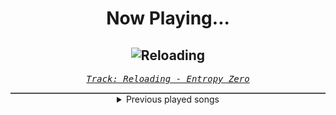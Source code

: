 <div align="center"> 
<h1>Now Playing...</h1>

![Reloading](https://i.scdn.co/image/ab67616d00001e0286494c314fd74a1db92e4bbf)
--
_<samp><a href="https://open.spotify.com/track/4vRXIb1saR1fJcuj8LOVNh">Track: Reloading - Entropy Zero</a></samp>_

<div style="border: 1px #4B5054 solid"></div>
<details>
  <summary>
    Previous played songs
  </summary>
  <table>
    <thead>
      <tr>
        <th>
          Artist
        </th>
        <th>
          Song
        </th>
        <th>
          Link
        </th>
      </tr>
    </thead>
    <tbody>
      <tr><td>Entropy Zero</td><td>Reloading</td><td><a href="https://open.spotify.com/track/4vRXIb1saR1fJcuj8LOVNh">https://open.spotify.com/track/4vRXIb1saR1fJcuj8LOVNh</a></td></tr><tr><td>Void Chapter</td><td>Lucid Nightmare</td><td><a href="https://open.spotify.com/track/4Ty7xzLVx4WpdwgV4ARHoN">https://open.spotify.com/track/4Ty7xzLVx4WpdwgV4ARHoN</a></td></tr><tr><td>Blue Stahli</td><td>The Fall - Instrumental</td><td><a href="https://open.spotify.com/track/228JhhJ1ZJfnVnnvilXzYA">https://open.spotify.com/track/228JhhJ1ZJfnVnnvilXzYA</a></td></tr><tr><td>Cliff Lin</td><td>Fight Night</td><td><a href="https://open.spotify.com/track/0JwvW0jhWlMKtBfmwjwXir">https://open.spotify.com/track/0JwvW0jhWlMKtBfmwjwXir</a></td></tr><tr><td>VENUES</td><td>Cravings</td><td><a href="https://open.spotify.com/track/2yJHNWbvVWdyvtXcVsR25w">https://open.spotify.com/track/2yJHNWbvVWdyvtXcVsR25w</a></td></tr><tr><td>Sebastian Komor</td><td>Hyperbeast</td><td><a href="https://open.spotify.com/track/13JpMGeEII7scKhuAse1nS">https://open.spotify.com/track/13JpMGeEII7scKhuAse1nS</a></td></tr><tr><td>The Anix</td><td>Spit You Out</td><td><a href="https://open.spotify.com/track/7Jj9ygPtg5IzRzX9cfeI80">https://open.spotify.com/track/7Jj9ygPtg5IzRzX9cfeI80</a></td></tr><tr><td>Paul Udarov</td><td>The Chosen</td><td><a href="https://open.spotify.com/track/4nwijzuBcOtc6tyIWJo0QF">https://open.spotify.com/track/4nwijzuBcOtc6tyIWJo0QF</a></td></tr><tr><td>Void Chapter</td><td>Irrational Anthem</td><td><a href="https://open.spotify.com/track/6uDmKbDuASH6oGiavKVZMj">https://open.spotify.com/track/6uDmKbDuASH6oGiavKVZMj</a></td></tr><tr><td>Blue Stahli</td><td>DILLIGAF</td><td><a href="https://open.spotify.com/track/20T4FFlYeXjdzf7CvRwfEN">https://open.spotify.com/track/20T4FFlYeXjdzf7CvRwfEN</a></td></tr><tr><td>Cliff Lin</td><td>Heavy Metal Machine</td><td><a href="https://open.spotify.com/track/7A70xqbz6rI67S9daNvt4F">https://open.spotify.com/track/7A70xqbz6rI67S9daNvt4F</a></td></tr><tr><td>Entropy Zero</td><td>Decimation</td><td><a href="https://open.spotify.com/track/7yzWkFupCo0Ycb5TNV2bfc">https://open.spotify.com/track/7yzWkFupCo0Ycb5TNV2bfc</a></td></tr><tr><td>The Algorithm</td><td>double data rate synchronous dynamic random access memory</td><td><a href="https://open.spotify.com/track/47NPsM86CLGJqI8c4pAjOK">https://open.spotify.com/track/47NPsM86CLGJqI8c4pAjOK</a></td></tr><tr><td>Fight The Fade</td><td>Scratching (feat. Daedric)</td><td><a href="https://open.spotify.com/track/222UaDfI2Iwqciv1aqXBHL">https://open.spotify.com/track/222UaDfI2Iwqciv1aqXBHL</a></td></tr><tr><td>Klayton</td><td>Head Shot</td><td><a href="https://open.spotify.com/track/2ejS1kysr5TPQNGSOgzkdA">https://open.spotify.com/track/2ejS1kysr5TPQNGSOgzkdA</a></td></tr><tr><td>Void Chapter</td><td>Diabolic (feat. Daedric) - Single Edit</td><td><a href="https://open.spotify.com/track/6QtwStnl4ftkois2ADMuOJ">https://open.spotify.com/track/6QtwStnl4ftkois2ADMuOJ</a></td></tr><tr><td>Blue Stahli</td><td>The Beginning</td><td><a href="https://open.spotify.com/track/78RYmj7C85pL5AZeGZ8Vnv">https://open.spotify.com/track/78RYmj7C85pL5AZeGZ8Vnv</a></td></tr><tr><td>Cliff Lin</td><td>Instrument Of Surrender</td><td><a href="https://open.spotify.com/track/5jnjNrs0H2A2OpvGF5qlzk">https://open.spotify.com/track/5jnjNrs0H2A2OpvGF5qlzk</a></td></tr><tr><td>Andromida</td><td>Break the Cycle (feat. Beyond Unbroken)</td><td><a href="https://open.spotify.com/track/0VRCKjYgfWPZDfpge0s9yK">https://open.spotify.com/track/0VRCKjYgfWPZDfpge0s9yK</a></td></tr><tr><td>Devin Bronson</td><td>Layin It Down</td><td><a href="https://open.spotify.com/track/3IiCLOK1awXlU47Ka9njSw">https://open.spotify.com/track/3IiCLOK1awXlU47Ka9njSw</a></td></tr>
    </tbody>
  </table>
</details>

</div>
